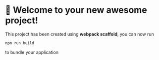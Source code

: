 # 🚀 Welcome to your new awesome project!

This project has been created using **webpack scaffold**, you can now run

```
npm run build
```

to bundle your application

